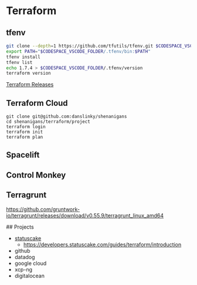 # Terraform

## tfenv

```sh
git clone --depth=1 https://github.com/tfutils/tfenv.git $CODESPACE_VSCODE_FOLDER/.tfenv
export PATH="$CODESPACE_VSCODE_FOLDER/.tfenv/bin:$PATH"
tfenv install
tfenv list
echo 1.7.4 > $CODESPACE_VSCODE_FOLDER/.tfenv/version 
terraform version
```

[Terraform Releases](https://github.com/hashicorp/terraform/releases)

## Terraform Cloud

```
git clone git@github.com:danslinky/shenanigans
cd shenanigans/terraform/project
terraform login
terraform init
terraform plan
```

## Spacelift
## Control Monkey

## Terragrunt

https://github.com/gruntwork-io/terragrunt/releases/download/v0.55.9/terragrunt_linux_amd64

## Projects

- [statuscake](statuscake.md)
  - https://developers.statuscake.com/guides/terraform/introduction
- github
- datadog
- google cloud
- xcp-ng
- digitalocean

